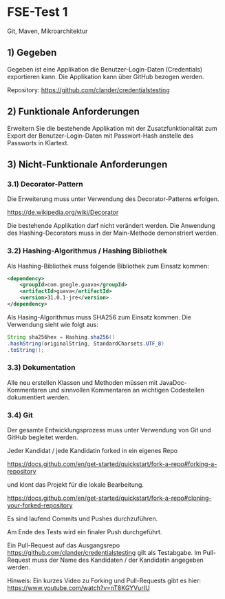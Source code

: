 # FSE-Test 1

Git, Maven, Mikroarchitektur

## 1) Gegeben
Gegeben ist eine Applikation die Benutzer-Login-Daten (Credentials) exportieren kann. Die Applikation kann über GitHub bezogen werden.

Repository: https://github.com/clander/credentialstesting

## 2) Funktionale Anforderungen
Erweitern Sie die bestehende Applikation mit der Zusatzfunktionalität zum Export der Benutzer-Login-Daten mit Passwort-Hash anstelle des Passworts in Klartext.

## 3) Nicht-Funktionale Anforderungen
### 3.1) Decorator-Pattern
Die Erweiterung muss unter Verwendung des Decorator-Patterns erfolgen.

https://de.wikipedia.org/wiki/Decorator

Die bestehende Applikation darf nicht verändert werden. Die Anwendung des Hashing-Decorators muss in der Main-Methode demonstriert werden.

### 3.2) Hashing-Algorithmus / Hashing Bibliothek
Als Hashing-Bibliothek muss folgende Bibliothek zum Einsatz kommen:


```xml
<dependency>
    <groupId>com.google.guava</groupId>
    <artifactId>guava</artifactId>
    <version>31.0.1-jre</version>
</dependency>
```

Als Hasing-Algorithmus muss SHA256 zum Einsatz kommen. Die Verwendung sieht wie folgt aus:

```java
String sha256hex = Hashing.sha256()
.hashString(originalString, StandardCharsets.UTF_8)
.toString();
```

### 3.3) Dokumentation
Alle neu erstellen Klassen und Methoden müssen mit JavaDoc-Kommentaren und sinnvollen Kommentaren an wichtigen Codestellen dokumentiert werden.

### 3.4) Git
Der gesamte Entwicklungsprozess muss unter Verwendung von Git und GitHub begleitet werden. 

Jeder Kandidat / jede Kandidatin forked in ein eigenes Repo

https://docs.github.com/en/get-started/quickstart/fork-a-repo#forking-a-repository

und klont das Projekt für die lokale Bearbeitung.

https://docs.github.com/en/get-started/quickstart/fork-a-repo#cloning-your-forked-repository

Es sind laufend Commits und Pushes durchzuführen. 

Am Ende des Tests wird ein finaler Push durchgeführt.

Ein Pull-Request auf das Ausgangsrepo https://github.com/clander/credentialstesting gilt als Testabgabe. Im Pull-Request muss der Name des Kandidaten / der Kandidatin angegeben werden.

Hinweis: Ein kurzes Video zu Forking und Pull-Requests gibt es hier: https://www.youtube.com/watch?v=nT8KGYVurIU
